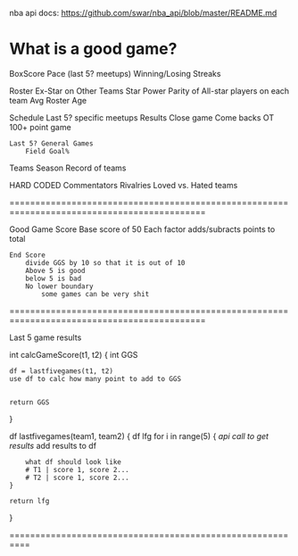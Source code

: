 nba api docs:
https://github.com/swar/nba_api/blob/master/README.md


What is a good game?
===============================
BoxScore
	Pace (last 5? meetups)
	Winning/Losing Streaks

Roster
	Ex-Star on Other Teams
	Star Power
	Parity of All-star players on each team
	Avg Roster Age

Schedule
	Last 5? specific meetups
		Results 
		Close game
		Come backs
		OT
		100+ point game

	Last 5? General Games
		Field Goal%

Teams
	Season Record of teams


HARD CODED
	Commentators
	Rivalries
	Loved vs. Hated teams	


============================================================================================

Good Game Score
	Base score of 50
	Each factor adds/subracts points to total


	End Score
		divide GGS by 10 so that it is out of 10
		Above 5 is good
		below 5 is bad
		No lower boundary
			some games can be very shit
	

============================================================================================

Last 5 game results

int calcGameScore(t1, t2)
{
    int GGS
    



    df = lastfivegames(t1, t2)
    use df to calc how many point to add to GGS


    return GGS
}

df lastfivegames(team1, team2)
{
    df lfg
    for i in range(5)
    {
        *api call to get results*
        add results to df

        what df should look like
        # T1 | score 1, score 2...
        # T2 | score 1, score 2...
    }

    return lfg
}

==========================================================




	
